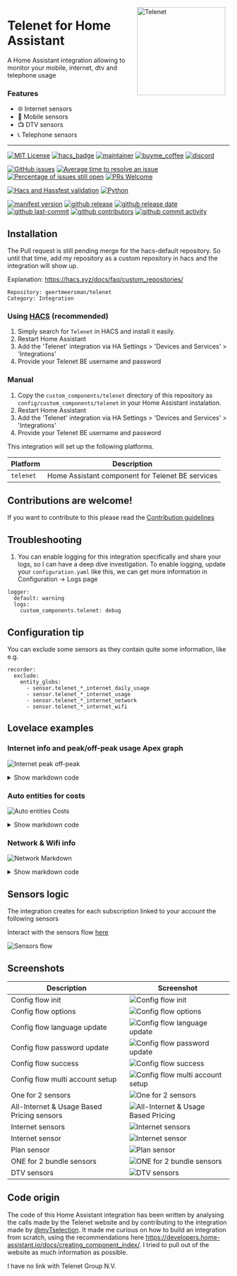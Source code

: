 <img src="https://github.com/geertmeersman/telenet/raw/main/images/brand/logo.png"
     alt="Telenet"
     align="right"
     style="width: 200px;margin-right: 10px;" />

# Telenet for Home Assistant

A Home Assistant integration allowing to monitor your mobile, internet, dtv and telephone usage

### Features

- 🌐 Internet sensors
- 📱 Mobile sensors
- 📺 DTV sensors
- 📞 Telephone sensors

---

<!-- [START BADGES] -->
<!-- Please keep comment here to allow auto update -->

[![MIT License](https://img.shields.io/github/license/geertmeersman/telenet?style=for-the-badge)](https://github.com/geertmeersman/telenet/blob/master/LICENSE)
[![hacs_badge](https://img.shields.io/badge/HACS-Custom-orange.svg?style=for-the-badge)](https://github.com/hacs/integration)
[![maintainer](https://img.shields.io/badge/maintainer-Geert%20Meersman-green?style=for-the-badge&logo=github)](https://github.com/geertmeersman)
[![buyme_coffee](https://img.shields.io/badge/Buy%20me%20a%20Duvel-donate-yellow?style=for-the-badge&logo=buymeacoffee)](https://www.buymeacoffee.com/geertmeersman)
[![discord](https://img.shields.io/discord/1094193683332612116?style=for-the-badge&logo=discord)](https://discord.gg/jPHKexJ3ad)

[![GitHub issues](https://img.shields.io/github/issues/geertmeersman/telenet)](https://github.com/geertmeersman/telenet/issues)
[![Average time to resolve an issue](http://isitmaintained.com/badge/resolution/geertmeersman/telenet.svg)](http://isitmaintained.com/project/geertmeersman/telenet)
[![Percentage of issues still open](http://isitmaintained.com/badge/open/geertmeersman/telenet.svg)](http://isitmaintained.com/project/geertmeersman/telenet)
[![PRs Welcome](https://img.shields.io/badge/PRs-Welcome-brightgreen.svg)](https://github.com/geertmeersman/telenet/pulls)

[![Hacs and Hassfest validation](https://github.com/geertmeersman/telenet/actions/workflows/validate.yml/badge.svg)](https://github.com/geertmeersman/telenet/actions/workflows/validate.yml)
[![Python](https://img.shields.io/badge/Python-FFD43B?logo=python)](https://github.com/geertmeersman/telenet/search?l=python)

[![manifest version](https://img.shields.io/github/manifest-json/v/geertmeersman/telenet/master?filename=custom_components%2Ftelenet%2Fmanifest.json)](https://github.com/geertmeersman/telenet)
[![github release](https://img.shields.io/github/v/release/geertmeersman/telenet?logo=github)](https://github.com/geertmeersman/telenet/releases)
[![github release date](https://img.shields.io/github/release-date/geertmeersman/telenet)](https://github.com/geertmeersman/telenet/releases)
[![github last-commit](https://img.shields.io/github/last-commit/geertmeersman/telenet)](https://github.com/geertmeersman/telenet/commits)
[![github contributors](https://img.shields.io/github/contributors/geertmeersman/telenet)](https://github.com/geertmeersman/telenet/graphs/contributors)
[![github commit activity](https://img.shields.io/github/commit-activity/y/geertmeersman/telenet?logo=github)](https://github.com/geertmeersman/telenet/commits/main)

<!-- [END BADGES] -->

## Installation

The Pull request is still pending merge for the hacs-default repository. So until that time, add my repository as a custom repository in hacs and the integration will show up.

Explanation: https://hacs.xyz/docs/faq/custom_repositories/
```
Repository: geertmeersman/telenet
Category: Integration
```

### Using [HACS](https://hacs.xyz/) (recommended)

1. Simply search for `Telenet` in HACS and install it easily.
2. Restart Home Assistant
3. Add the 'Telenet' integration via HA Settings > 'Devices and Services' > 'Integrations'
4. Provide your Telenet BE username and password

### Manual

1. Copy the `custom_components/telenet` directory of this repository as `config/custom_components/telenet` in your Home Assistant instalation.
2. Restart Home Assistant
3. Add the 'Telenet' integration via HA Settings > 'Devices and Services' > 'Integrations'
4. Provide your Telenet BE username and password

This integration will set up the following platforms.

| Platform  | Description                                      |
| --------- | ------------------------------------------------ |
| `telenet` | Home Assistant component for Telenet BE services |

## Contributions are welcome!

If you want to contribute to this please read the [Contribution guidelines](CONTRIBUTING.md)

## Troubleshooting

1. You can enable logging for this integration specifically and share your logs, so I can have a deep dive investigation. To enable logging, update your `configuration.yaml` like this, we can get more information in Configuration -> Logs page

```
logger:
  default: warning
  logs:
    custom_components.telenet: debug
```

## Configuration tip

You can exclude some sensors as they contain quite some information, like e.g.

```
recorder:
  exclude:
    entity_globs:
      - sensor.telenet_*_internet_daily_usage
      - sensor.telenet_*_internet_usage
      - sensor.telenet_*_internet_network
      - sensor.telenet_*_internet_wifi
```

## Lovelace examples

### Internet info and peak/off-peak usage Apex graph

![Internet peak off-peak](https://github.com/geertmeersman/telenet/raw/main/images/screenshots/lovelace_peak_offpeak.png)

<details><summary>Show markdown code</summary>

**Replace &lt;identifier&gt; by your Telenet identifier**

(Only at 2 places)

```
type: vertical-stack
cards:
  - type: custom:config-template-card
    variables:
      internet:
        identifier: <identifier>
    entities:
      - ${"sensor.telenet_"+internet.identifier+"_internet_usage"}
    card:
      type: vertical-stack
      cards:
        - type: markdown
          content: >-
            {% set identifier = "<identifier>"%} {% set internet_usage =
            "sensor.telenet_"+identifier+"_internet_usage"%}

            ## <img src="https://brands.home-assistant.io/telenet/icon.png"
            width="20"/>&nbsp;&nbsp;Je Internet {{identifier}}

            #### Reeds **{{state_attr(internet_usage,'used_percentage')}}%**
            verbruikt tijdens de huidige periode

            |||

            |----:|----:|

            | Periode | **{{state_attr(internet_usage,'start_date')|
            as_timestamp | timestamp_custom("%d/%m")}} -
            {{state_attr(internet_usage,'end_date')| as_timestamp |
            timestamp_custom("%d/%m")}}**

            | Verbruikt:|**{{state_attr(internet_usage,'total_usage')}}**

            |Totaal
            toegekend:|**{{state_attr(internet_usage,'allocated_usage')}}**

            |Wi-Free verbruik:| *{{state_attr(internet_usage,'wifree_usage')}}*

            |Laatste update: |*{{state_attr(internet_usage,'last_update') |
            as_timestamp | timestamp_custom("%d-%m-%Y %H:%M")}}*


            Nog **{{state_attr(internet_usage,'days_until')}}** dag(en) tot
            nieuwe periode
        - type: custom:apexcharts-card
          apex_config:
            tooltip:
              enabled: true
              followCursor: true
              x:
                show: false
                format: dd MMMM yyyy
              'y':
                show: true
          span:
            end: day
            offset: >-
              ${'+'+states['sensor.telenet_'+internet.identifier+'_internet_usage'].attributes.days_until+'d'}
          stacked: true
          graph_span: 1month
          header:
            standard_format: false
            show: true
            show_states: false
            title: ${'Verbruik piek en daluren huidige periode '+internet.identifier}
          now:
            show: true
            label: Vandaag
          series:
            - entity: ${'sensor.telenet_'+internet.identifier+'_internet_daily_usage'}
              name: Daluren
              type: column
              color: 1A9AAA
              show:
                legend_value: false
              float_precision: 2
              data_generator: |
                return entity.attributes.daily_date.map((day, index) => {
                  return [new Date(day), entity.attributes.daily_off_peak[index]];
                });
            - entity: ${'sensor.telenet_'+internet.identifier+'_internet_daily_usage'}
              name: Piekuren
              type: column
              color: A6D9D9
              show:
                legend_value: false
              float_precision: 2
              data_generator: |
                return entity.attributes.daily_date.map((day, index) => {
                  return [new Date(day), entity.attributes.daily_peak[index]];
                });
        - type: horizontal-stack
          cards:
            - type: entity
              name: Totaal P+D
              attribute: total_usage_with_offpeak
              entity: ${'sensor.telenet_'+internet.identifier+'_internet_usage'}
              icon: mdi:sigma
              unit: GB
            - type: entity
              name: Piekuren
              attribute: peak_usage
              entity: ${'sensor.telenet_'+internet.identifier+'_internet_usage'}
              unit: GB
              icon: mdi:arrow-up-bold
            - type: entity
              name: Daluren
              attribute: offpeak_usage
              entity: ${'sensor.telenet_'+internet.identifier+'_internet_usage'}
              icon: mdi:arrow-down-bold
        - type: custom:dual-gauge-card
          title: false
          min: 0
          max: 100
          shadeInner: true
          cardwidth: 350
          outer:
            entity: ${'sensor.telenet_'+internet.identifier+'_internet_usage'}
            label: used
            min: 0
            max: 100
            unit: '%'
            colors:
              - color: var(--label-badge-green)
                value: 0
              - color: var(--label-badge-yellow)
                value: 60
              - color: var(--label-badge-red)
                value: 80
          inner:
            entity: ${'sensor.telenet_'+internet.identifier+'_internet_usage'}
            label: period
            attribute: period_used_percentage
            min: 0
            max: 100
            unit: '%'


```

</details>

### Auto entities for costs

![Auto entities Costs](https://github.com/geertmeersman/telenet/raw/main/images/screenshots/auto_entities_costs.png)

<details><summary>Show markdown code</summary>

```
type: custom:auto-entities
card:
  type: entities
  title: Telenet kosten
filter:
  include:
    - entity_id: sensor.telenet*
      attributes:
        icon: mdi:currency-eur

```

</details>

### Network & Wifi info

![Network Markdown](https://github.com/geertmeersman/telenet/raw/main/images/screenshots/network_markdown.png)

<details><summary>Show markdown code</summary>

**Replace &lt;identifier&gt; by your Telenet identifier and &lt;customer_id&gt; by your Telenet account ID**

```
type: markdown
content: >
  ## <img
  src="https://github.com/geertmeersman/telenet/blob/main/images/brand/icon.png?raw=true"
  width="25"/>&nbsp;&nbsp;Telenet <identifier>

  ## <img src="https://github.com/geertmeersman/telenet/blob/main/images/brand/icon.png?raw=true" width="25"/>&nbsp;&nbsp;Telenet <identifier>
  ## Modem info
  | | |
  |----:|----:|
  |**Type**|{{state_attr("sensor.telenet_<customer_id>_<identifier>_internet_network","modemType")}}|
  |**Model**|{{state_attr("sensor.telenet_<customer_id>_<identifier>_internet_network","model")}}|
  |**Last seen**|{{state_attr("sensor.telenet_<customer_id>_<identifier>_internet_network","lastSeen")}}|
  |**Last seen light**|{{state_attr("sensor.telenet_<customer_id>_<identifier>_internet_network","lastSeenLight")}}|
  |**Public IP Adress**|{{state_attr("sensor.telenet_<customer_id>_<identifier>_internet_network","ipAddressInfos")[0].ipAddress}}|

  ## Network clients
  |Name|IP|Interface|Vendor
  |----:|----:|----:|----:|{% for item in state_attr("sensor.telenet_<customer_id>_<identifier>_internet_network","clients") %}
  {%if "name" in item %}{{item["name"]}}{% else %}|{%-endif %}|{%for ip in item["ipAddressInfos"] %}{%if ip["ipType"] == "IPv4" %}{{ip["ipAddress"]}}{%-endif %}
  {%-endfor %}|{{item["connectedInterface"]}}|{{item["vendor"]}}{%-endfor %}

  ## Wifi Settings
  |||
  |----:|----:|
  |**Wireless enabled**|{{state_attr("sensor.telenet_<customer_id>_<identifier>_internet_wifi","wirelessEnabled")}}|
  |**HomeSpot enabled**|{{state_attr("sensor.telenet_<customer_id>_<identifier>_internet_wifi","homeSpotEnabled")}}|
  |**Wps enabled**|{{state_attr("sensor.telenet_<customer_id>_<identifier>_internet_wifi","wifiWpsEnabled")}}|
```

</details>

## Sensors logic

The integration creates for each subscription linked to your account the following sensors

Interact with the sensors flow [here](https://github.com/geertmeersman/telenet/blob/main/documentation/SENSORS_LOGIC.md)

![Sensors flow](https://github.com/geertmeersman/telenet/raw/main/images/documentation/sensor_logic.png)

## Screenshots

| Description                                | Screenshot                                                                                                                             |
| ------------------------------------------ | -------------------------------------------------------------------------------------------------------------------------------------- |
| Config flow init                           | ![Config flow init](https://github.com/geertmeersman/telenet/raw/main/images/screenshots/config_flow.png)                              |
| Config flow options                        | ![Config flow options](https://github.com/geertmeersman/telenet/raw/main/images/screenshots/config_flow_options.png)                   |
| Config flow language update                | ![Config flow language update](https://github.com/geertmeersman/telenet/raw/main/images/screenshots/config_flow_language.png)          |
| Config flow password update                | ![Config flow password update](https://github.com/geertmeersman/telenet/raw/main/images/screenshots/config_flow_password.png)          |
| Config flow success                        | ![Config flow success](https://github.com/geertmeersman/telenet/raw/main/images/screenshots/config_flow_success.png)                   |
| Config flow multi account setup            | ![Config flow multi account setup](https://github.com/geertmeersman/telenet/raw/main/images/screenshots/config_flow_multi_account.png) |
| One for 2 sensors                          | ![One for 2 sensors](https://github.com/geertmeersman/telenet/raw/main/images/screenshots/onefor2.png)                                 |
| All-Internet & Usage Based Pricing sensors | ![All-Internet & Usage Based Pricing](https://github.com/geertmeersman/telenet/raw/main/images/screenshots/all_internet_pvv.png)       |
| Internet sensors                           | ![Internet sensors](https://github.com/geertmeersman/telenet/raw/main/images/screenshots/internet_sensors.png)                         |
| Internet sensor                            | ![Internet sensor](https://github.com/geertmeersman/telenet/raw/main/images/screenshots/internet_sensor.png)                           |
| Plan sensor                                | ![Plan sensor](https://github.com/geertmeersman/telenet/raw/main/images/screenshots/plan_sensor.png)                                   |
| ONE for 2 bundle sensors                   | ![ONE for 2 bundle sensors](https://github.com/geertmeersman/telenet/raw/main/images/screenshots/bundle_sensors.png)                   |
| DTV sensors                                | ![DTV sensors](https://github.com/geertmeersman/telenet/raw/main/images/screenshots/dtv_sensors.png)                                   |

## Code origin

The code of this Home Assistant integration has been written by analysing the calls made by the Telenet website and by contributing to the integration made by [@myTselection](https://github.com/myTselection). It made me curious on how to build an integration from scratch, using the recommendations here https://developers.home-assistant.io/docs/creating_component_index/. I tried to pull out of the website as much information as possible.

I have no link with Telenet Group N.V.

